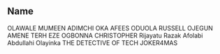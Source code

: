 ## Name

OLAWALE MUMEEN
ADIMCHI OKA
AFEES ODUOLA
RUSSELL OJEGUN
AMENE TERH
EZE OGBONNA CHRISTOPHER
Rijayatu Razak
Afolabi Abdullahi Olayinka
THE DETECTIVE OF TECH
JOKER4MAS
